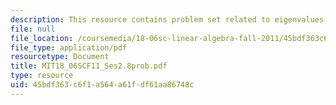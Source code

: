 ```yaml
---
description: This resource contains problem set related to eigenvalues and eigenvectors.
file: null
file_location: /coursemedia/18-06sc-linear-algebra-fall-2011/45bdf363c6f1a564a61fdf61aa86748c_MIT18_06SCF11_Ses2.8prob.pdf
file_type: application/pdf
resourcetype: Document
title: MIT18_06SCF11_Ses2.8prob.pdf
type: resource
uid: 45bdf363-c6f1-a564-a61f-df61aa86748c
---
```


